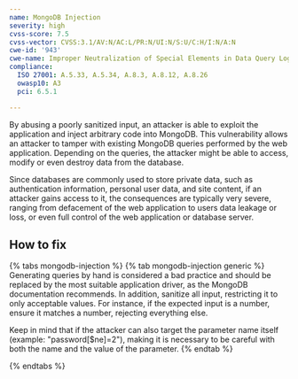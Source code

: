 ```yaml
---
name: MongoDB Injection
severity: high
cvss-score: 7.5
cvss-vector: CVSS:3.1/AV:N/AC:L/PR:N/UI:N/S:U/C:H/I:N/A:N
cwe-id: '943'
cwe-name: Improper Neutralization of Special Elements in Data Query Logic
compliance:
  ISO 27001: A.5.33, A.5.34, A.8.3, A.8.12, A.8.26
  owasp10: A3
  pci: 6.5.1

---            
```


By abusing a poorly sanitized input, an attacker is able to exploit the application and inject arbitrary code into MongoDB. This vulnerability allows an attacker to tamper with existing MongoDB queries performed by the web application. Depending on the queries, the attacker might be able to access, modify or even destroy data from the database.

Since databases are commonly used to store private data, such as authentication information, personal user data, and site content, if an attacker gains access to it, the consequences are typically very severe, ranging from defacement of the web application to users data leakage or loss, or even full control of the web application or database server.

## How to fix

{% tabs mongodb-injection %}
{% tab mongodb-injection generic %}
Generating queries by hand is considered a bad practice and should be replaced by the most suitable application driver, as the MongoDB documentation recommends. In addition, sanitize all input, restricting it to only acceptable values. For instance, if the expected input is a number, ensure it matches a number, rejecting everything else. 

Keep in mind that if the attacker can also target the parameter name itself (example: "password[$ne]=2"), making it is necessary to be careful with both the name and the value of the parameter.
{% endtab %}

{% endtabs %}

